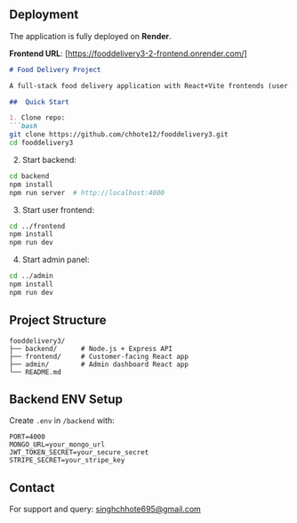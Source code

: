 ##  Deployment

The application is fully deployed on **Render**.

 **Frontend URL**:     [https://fooddelivery3-2-frontend.onrender.com/]







```markdown
# Food Delivery Project

A full-stack food delivery application with React+Vite frontends (user and admin) and Node.js/Express backend.

##  Quick Start

1. Clone repo:
```bash
git clone https://github.com/chhote12/fooddelivery3.git
cd fooddelivery3
```

2. Start backend:
```bash
cd backend
npm install
npm run server  # http://localhost:4000
```

3. Start user frontend:
```bash
cd ../frontend
npm install
npm run dev
```

4. Start admin panel:
```bash
cd ../admin
npm install
npm run dev
```

## Project Structure
```
fooddelivery3/
├── backend/      # Node.js + Express API
├── frontend/     # Customer-facing React app
├── admin/        # Admin dashboard React app
└── README.md
```

## Backend ENV Setup
Create `.env` in `/backend` with:
```env
PORT=4000
MONGO_URL=your_mongo_url
JWT_TOKEN_SECRET=your_secure_secret
STRIPE_SECRET=your_stripe_key
```

##  Contact
For support and query: [singhchhote695@gmail.com](mailto:singhchhote695@gmail.com)
```



